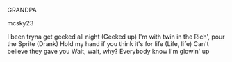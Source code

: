 GRANDPA

mcsky23

I been tryna get geeked all night (Geeked up)
I'm with twin in the Rich', pour the Sprite (Drank)
Hold my hand if you think it's for life (Life, life)
Can't believe they gave you
Wait, wait, why? Everybody know I'm glowin' up
